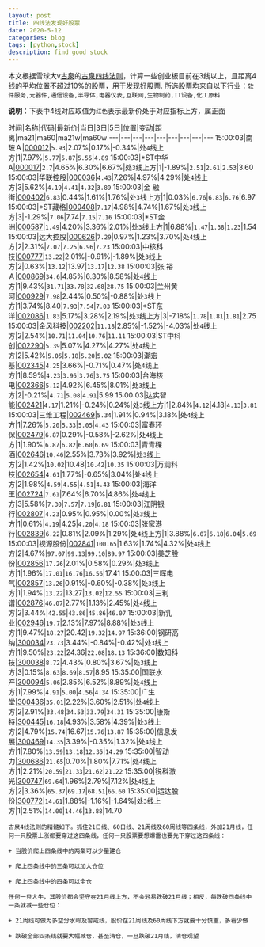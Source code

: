 ```yaml
---
layout: post
title: 四线法发现好股票
date: 2020-5-12
categories: blog
tags: [python,stock]
description: find good stock
---
```



本文根据雪球大v[古泉](https://xueqiu.com/u/7148646888)的[古泉四线法则](https://xueqiu.com/7148646888/130498192)，计算一些创业板目前在3线以上，且距离4线的平均位置不超过10%的股票，用于发现好股票.
所选股票均来自以下行业：`软件服务,元器件,通信设备,半导体,电器仪表,互联网,生物制药,IT设备,化工原料`

**说明**：下表中4线对应取值为`红色`表示最新价处于对应指标上方，属正面


时间|名称|代码|最新价|当日|3日|5日|位置|变动|距离|ma21|ma60|ma21w|ma60w
---|---|---|---|---|---|---|---|---
15:00:03|南 玻Ａ|[000012](https://xueqiu.com/S/SZ000012)|`5.93`|2.07%|0.17%|-0.34%|处`4`线上方|1|7.97%|`5.77`|`5.87`|`5.55`|`4.89`
15:00:03|*ST中华A|[000017](https://xueqiu.com/S/SZ000017)|`2.7`|4.65%|6.30%|6.67%|处`3`线上方|1|-1.89%|`2.51`|`2.61`|`2.53`|3.60
15:00:03|华联控股|[000036](https://xueqiu.com/S/SZ000036)|`4.43`|7.26%|4.97%|4.29%|处`4`线上方|3|5.62%|`4.19`|`4.41`|`4.32`|`3.89`
15:00:03|金 融 街|[000402](https://xueqiu.com/S/SZ000402)|`6.83`|0.44%|1.61%|1.76%|处`3`线上方|1|0.03%|`6.76`|`6.83`|`6.76`|6.97
15:00:03|*ST藏格|[000408](https://xueqiu.com/S/SZ000408)|`7.17`|4.98%|4.74%|1.67%|处`3`线上方|3|-1.29%|`7.06`|7.74|`7.15`|`7.16`
15:00:03|*ST金洲|[000587](https://xueqiu.com/S/SZ000587)|`1.49`|4.20%|3.36%|2.01%|处`3`线上方|1|6.88%|`1.47`|`1.38`|`1.23`|1.54
15:00:03|远大控股|[000626](https://xueqiu.com/S/SZ000626)|`7.29`|0.97%|1.23%|3.70%|处`4`线上方|2|2.31%|`7.07`|`7.25`|`6.96`|`7.23`
15:00:03|中核科技|[000777](https://xueqiu.com/S/SZ000777)|`13.22`|2.01%|-0.91%|-1.89%|处`3`线上方|2|0.63%|`13.12`|13.97|`13.17`|`12.38`
15:00:03|张 裕Ａ|[000869](https://xueqiu.com/S/SZ000869)|`34.6`|4.85%|6.30%|8.58%|处`4`线上方|1|9.43%|`31.71`|`33.78`|`32.68`|`28.75`
15:00:03|兰州黄河|[000929](https://xueqiu.com/S/SZ000929)|`7.98`|2.44%|0.50%|-0.88%|处`3`线上方|1|3.74%|8.40|`7.93`|`7.54`|`7.03`
15:00:03|*ST东洋|[002086](https://xueqiu.com/S/SZ002086)|`1.83`|5.17%|3.28%|2.19%|处`3`线上方|3|-7.18%|`1.78`|`1.81`|`1.81`|2.75
15:00:03|金风科技|[002202](https://xueqiu.com/S/SZ002202)|`11.18`|2.85%|-1.52%|-4.03%|处`4`线上方|2|2.54%|`10.71`|`11.04`|`10.76`|`11.11`
15:00:03|ST中科创|[002290](https://xueqiu.com/S/SZ002290)|`5.39`|5.07%|4.27%|4.27%|处`4`线上方|2|5.42%|`5.05`|`5.18`|`5.20`|`5.02`
15:00:03|潮宏基|[002345](https://xueqiu.com/S/SZ002345)|`4.25`|3.66%|-0.71%|0.47%|处`4`线上方|1|8.59%|`4.23`|`3.95`|`3.76`|`3.75`
15:00:03|台海核电|[002366](https://xueqiu.com/S/SZ002366)|`5.12`|4.92%|6.45%|8.01%|处`3`线上方|2|-0.21%|`4.71`|`5.08`|`4.91`|5.99
15:00:03|达实智能|[002421](https://xueqiu.com/S/SZ002421)|`4.17`|1.21%|-0.24%|0.24%|处`3`线上方|1|2.84%|`4.12`|4.18|`4.13`|`3.81`
15:00:03|三维工程|[002469](https://xueqiu.com/S/SZ002469)|`5.34`|1.91%|0.94%|3.18%|处`4`线上方|1|7.26%|`5.20`|`5.33`|`5.05`|`4.43`
15:00:03|富春环保|[002479](https://xueqiu.com/S/SZ002479)|`6.87`|0.29%|-0.58%|-2.62%|处`4`线上方|1|1.90%|`6.87`|`6.82`|`6.60`|`6.69`
15:00:03|青青稞酒|[002646](https://xueqiu.com/S/SZ002646)|`10.46`|2.55%|3.73%|3.92%|处`3`线上方|2|1.42%|`10.02`|10.48|`10.42`|`10.35`
15:00:03|万润科技|[002654](https://xueqiu.com/S/SZ002654)|`4.61`|1.77%|-0.65%|3.04%|处`4`线上方|2|1.98%|`4.59`|`4.55`|`4.51`|`4.43`
15:00:03|海洋王|[002724](https://xueqiu.com/S/SZ002724)|`7.61`|7.64%|6.70%|4.86%|处`4`线上方|3|5.58%|`7.30`|`7.57`|`7.19`|`6.81`
15:00:03|江阴银行|[002807](https://xueqiu.com/S/SZ002807)|`4.23`|0.95%|0.95%|0.00%|处`3`线上方|1|0.61%|`4.19`|4.25|`4.20`|`4.18`
15:00:03|张家港行|[002839](https://xueqiu.com/S/SZ002839)|`6.22`|0.81%|2.09%|1.29%|处`4`线上方|1|3.88%|`6.07`|`6.18`|`6.04`|`5.69`
15:00:03|视源股份|[002841](https://xueqiu.com/S/SZ002841)|`100.65`|1.63%|1.74%|4.32%|处`4`线上方|2|4.67%|`97.07`|`99.13`|`99.10`|`89.97`
15:00:03|美芝股份|[002856](https://xueqiu.com/S/SZ002856)|`17.26`|2.01%|0.58%|0.29%|处`3`线上方|1|1.96%|`17.01`|`16.76`|`16.56`|17.41
15:00:03|三晖电气|[002857](https://xueqiu.com/S/SZ002857)|`13.26`|0.91%|-0.60%|-0.38%|处`3`线上方|1|1.94%|`13.22`|13.27|`13.02`|`12.55`
15:00:03|三利谱|[002876](https://xueqiu.com/S/SZ002876)|`46.07`|2.77%|1.13%|2.45%|处`4`线上方|2|3.44%|`42.55`|`43.86`|`45.86`|`46.07`
15:00:03|新乳业|[002946](https://xueqiu.com/S/SZ002946)|`19.7`|2.13%|7.97%|8.88%|处`3`线上方|1|9.47%|`18.27`|20.42|`19.32`|`14.97`
15:36:00|钢研高纳|[300034](https://xueqiu.com/S/SZ300034)|`23.73`|3.44%|-0.84%|-0.42%|处`3`线上方|1|9.50%|`23.22`|24.36|`22.08`|`18.13`
15:36:00|数知科技|[300038](https://xueqiu.com/S/SZ300038)|`8.72`|4.43%|0.80%|3.67%|处`3`线上方|3|0.15%|`8.63`|`8.69`|`8.57`|8.95
15:35:00|国联水产|[300094](https://xueqiu.com/S/SZ300094)|`5.06`|2.85%|6.52%|8.89%|处`4`线上方|1|7.99%|`4.91`|`5.00`|`4.56`|`4.34`
15:35:00|广生堂|[300436](https://xueqiu.com/S/SZ300436)|`35.01`|2.22%|3.60%|2.51%|处`4`线上方|2|2.91%|`33.48`|`34.53`|`33.79`|`34.31`
15:35:00|康斯特|[300445](https://xueqiu.com/S/SZ300445)|`16.18`|4.93%|3.58%|4.39%|处`3`线上方|2|4.79%|`15.74`|16.67|`15.76`|`13.87`
15:35:00|信息发展|[300469](https://xueqiu.com/S/SZ300469)|`14.35`|3.39%|-0.35%|1.32%|处`4`线上方|1|7.80%|`13.59`|`13.18`|`12.35`|`14.29`
15:35:00|智动力|[300686](https://xueqiu.com/S/SZ300686)|`21.65`|0.70%|1.80%|7.71%|处`4`线上方|1|2.21%|`20.59`|`21.33`|`21.62`|`21.22`
15:35:00|锐科激光|[300747](https://xueqiu.com/S/SZ300747)|`69.64`|1.96%|2.79%|7.12%|处`4`线上方|2|3.36%|`65.37`|`69.17`|`68.51`|`66.60`
15:35:00|运达股份|[300772](https://xueqiu.com/S/SZ300772)|`14.61`|1.88%|-1.16%|-1.64%|处`3`线上方|1|2.51%|`14.00`|`14.46`|`13.88`|14.70

```
古泉4线法则的精髓如下。抓住21日线、60日线、21周线及60周线等四条线，外加21月线，任何一只股票上涨都要穿过这四条线，任何一只股票要想爆雷也要先下穿过这四条线：

+ 当股价爬上四条线中的两条可以少量建仓

+ 爬上四条线中的三条可以加大仓位

+ 爬上四条线中的四条可以全仓

任何一只大牛，其股价都会坚守在21月线上方，不会轻易跌破21月线；相反，每跌破四条线中一条就减一些仓位：

+ 21周线可做为多空分水岭及警戒线，股价在21周线及60周线下方就要十分慎重，多看少做

+ 跌破全部四条线就要大幅减仓，甚至清仓，一旦跌破21月线，清仓观望
```